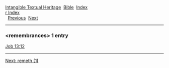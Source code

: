 [Intangible Textual Heritage](../../index)  [Bible](../index) 
[Index](index)   
[r Index](_r_)  
  [Previous](c09335)  [Next](c09337) 

------------------------------------------------------------------------

### &lt;remembrances&gt; 1 entry

[Job 13:12](../kjv/job013.htm#012)  

------------------------------------------------------------------------

[Next: remeth (1)](c09337)
